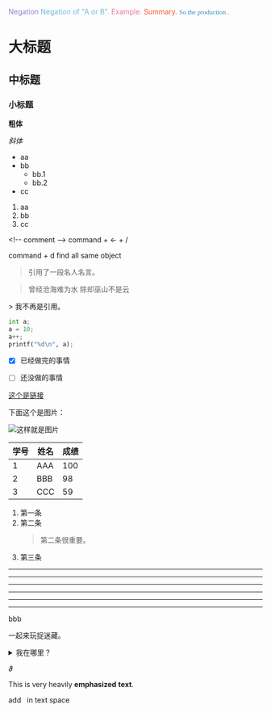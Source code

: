 

<font color= 977FD7> Negation</font>
<font color= 6FBCE1> Negation of "A or B".</font>
<font color= E675A7> Example.</font>
<font color= FC572B> Summary.</font>
 <font color=#2E86C1 size=2 face="klee">So the production .</font>


# 大标题

## 中标题

### 小标题

**粗体**

*斜体*

- aa
- bb
  - bb.1
  - bb.2
- cc

1. aa
2. bb
3. cc

\<!-- comment -->
command + <- + /

command + d find all same object

> 引用了一段名人名言。

> 曾经沧海难为水
除却巫山不是云

\> 我不再是引用。


```py
int a;
a = 10;
a++;
printf("%d\n", a);
```

- [x] 已经做完的事情
- [ ] 还没做的事情



[这个是链接](http://www.baidu.com/)

下面这个是图片：

![这样就是图片](http://y.gtimg.cn/music/photo_new/T002R300x300M000000C4fZU14IubU_1.jpg)



学号 | 姓名 | 成绩
--- | --- | ---
1 | AAA | 100
2 | BBB | 98
3 | CCC | 59

1. 第一条
2. 第二条
   > 第二条很重要。
1. 第三条

* * *

***

*****

- - -

---------------------------------------

***
bbb


一起来玩捉迷藏。

<details>
<summary>我在哪里？</summary>

> 被你发现了。

</details>

$\vartheta$

This is very heavily **emphasized** __text__.


add &nbsp; in text space
